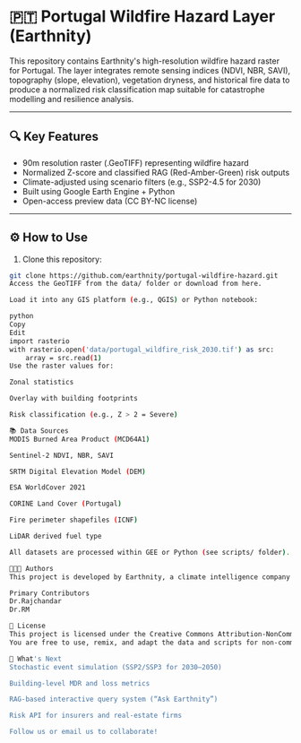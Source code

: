 # 🇵🇹 Portugal Wildfire Hazard Layer (Earthnity)

This repository contains Earthnity's high-resolution wildfire hazard raster for Portugal. The layer integrates remote sensing indices (NDVI, NBR, SAVI), topography (slope, elevation), vegetation dryness, and historical fire data to produce a normalized risk classification map suitable for catastrophe modelling and resilience analysis.

---

## 🔍 Key Features

- 90m resolution raster (.GeoTIFF) representing wildfire hazard
- Normalized Z-score and classified RAG (Red-Amber-Green) risk outputs
- Climate-adjusted using scenario filters (e.g., SSP2-4.5 for 2030)
- Built using Google Earth Engine + Python
- Open-access preview data (CC BY-NC license)

---

## ⚙️ How to Use

1. Clone this repository:
```bash
git clone https://github.com/earthnity/portugal-wildfire-hazard.git
Access the GeoTIFF from the data/ folder or download from here.

Load it into any GIS platform (e.g., QGIS) or Python notebook:

python
Copy
Edit
import rasterio
with rasterio.open('data/portugal_wildfire_risk_2030.tif') as src:
    array = src.read(1)
Use the raster values for:

Zonal statistics

Overlay with building footprints

Risk classification (e.g., Z > 2 = Severe)

📚 Data Sources
MODIS Burned Area Product (MCD64A1)

Sentinel-2 NDVI, NBR, SAVI

SRTM Digital Elevation Model (DEM)

ESA WorldCover 2021

CORINE Land Cover (Portugal)

Fire perimeter shapefiles (ICNF)

LiDAR derived fuel type

All datasets are processed within GEE or Python (see scripts/ folder).

👩🏽‍💻 Authors
This project is developed by Earthnity, a climate intelligence company building risk, resilience, and loss metrics for a volatile world.

Primary Contributors
Dr.Rajchandar
Dr.RM

📜 License
This project is licensed under the Creative Commons Attribution-NonCommercial 4.0 International (CC BY-NC 4.0).
You are free to use, remix, and adapt the data and scripts for non-commercial use with attribution.

🚀 What's Next
Stochastic event simulation (SSP2/SSP3 for 2030–2050)

Building-level MDR and loss metrics

RAG-based interactive query system (“Ask Earthnity”)

Risk API for insurers and real-estate firms

Follow us or email us to collaborate!
